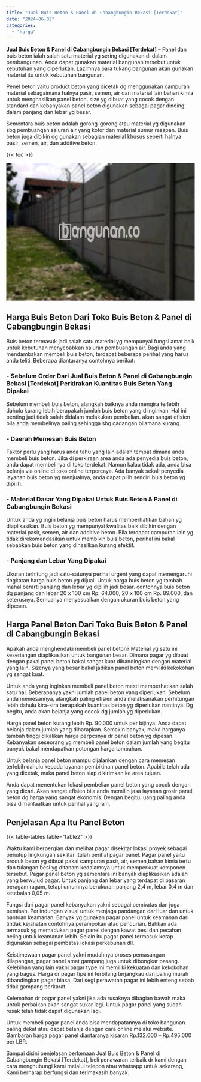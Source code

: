 ```yaml
---
title: "Jual Buis Beton & Panel di Cabangbungin Bekasi [Terdekat]"
date: "2024-06-02"
categories: 
  - "harga"
---
```


**Jual Buis Beton & Panel di Cabangbungin Bekasi \[Terdekat\]** – Panel dan buis beton ialah salah satu material yg sering digunakan di dalam pembangunan. Anda dapat gunakan material bangunan tersebut untuk kebutuhan yang diperlukan. Lazimnya para tukang bangunan akan gunakan material itu untuk kebutuhan bangunan.

Penel beton yaitu product beton yang dicetak dg menggunakan campuran material sebagaimana halnya pasir, semen, air dan material lain bahan kimia untuk menghasilkan panel beton. size yg dibuat yang cocok dengan standard dan kebanyakan panel beton digunakan sebagai pagar dinding dalam panjang dan lebar yg besar.

Sementara buis beton adalah gorong-gorong atau material yg digunakan sbg pembuangan saluran air yang kotor dan material sumur resapan. Buis beton juga dibikin dg gunakan sebagian material khusus seperti halnya pasir, semen, air, dan additive beton.

{{< toc >}}

![Jual Buis Beton & Panel di Cabangbungin Bekasi [Terdekat]](/images/jual-panel-buis-beton-murah-47.png)

## Harga Buis Beton Dari Toko Buis Beton & Panel di Cabangbungin Bekasi

Buis beton termasuk jadi salah satu material yg mempunyai fungsi amat baik untuk kebutuhan menyebabkan saluran pembuangan air. Bagi anda yang mendambakan membeli buis beton, terdapat beberapa perihal yang harus anda teliti. Beberapa diantaranya contohnya berikut:

### \- Sebelum Order Dari Jual Buis Beton & Panel di Cabangbungin Bekasi \[Terdekat\] Perkirakan Kuantitas Buis Beton Yang Dipakai

Sebelum membeli buis beton, alangkah baiknya anda mengira terlebih dahulu kurang lebih berapakah jumlah buis beton yang diinginkan. Hal ini penting jadi tidak salah didalam melakukan pembelian. akan sangat efisien bila anda membelinya paling sehingga sbg cadangan bilamana kurang.

### \- Daerah Memesan Buis Beton

Faktor perlu yang harus anda tahu yang lain adalah tempat dimana anda membeli buis beton. Jika di perkiraan area anda ada penyedia buis beton, anda dapat membelinya di toko terdekat. Namun kalau tidak ada, anda bisa belanja via online di toko online terpercaya. Ada banyak sekali penyedia layanan buis beton yg menjualnya, anda dapat pilih sendiri buis beton yg dipilih.

### \- Material Dasar Yang Dipakai Untuk Buis Beton & Panel di Cabangbungin Bekasi

Untuk anda yg ingin belanja buis beton harus memperhatikan bahan yg diaplikasikan. Buis beton yg mempunyai kwalitas baik dibikin dengan material pasir, semen, air dan additive beton. Bila terdapat campuran lain yg tidak direkomendasikan untuk membikin buis beton, perihal ini bakal sebabkan buis beton yang dihasilkan kurang efektif.

### \- Panjang dan Lebar Yang Dipakai

Ukuran terhitung jadi satu-satunya perihal urgent yang dapat memengaruhi tingkatan harga buis beton yg dijual. Untuk harga buis beton yg tambah mahal berarti panjang dan lebar yg dipilih jadi besar. contohnya buis beton dg panjang dan lebar 20 x 100 cm Rp. 64.000, 20 x 100 cm Rp. 89.000, dan seterusnya. Semuanya menyesuaikan dengan ukuran buis beton yang dipesan.

## Harga Panel Beton Dari Toko Buis Beton & Panel di Cabangbungin Bekasi

Apakah anda menghendaki membeli panel beton? Material yg satu ini keseriangan diaplikasikan untuk bangunan besar. Dimana pagar yg dibuat dengan pakai panel beton bakal sangat kuat dibandingkan dengan material yang lain. Sizenya yang besar bakal jadikan panel beton memiliki kekokohan yg sangat kuat.

Untuk anda yang inginkan membeli panel beton mesti memperhatikan salah satu hal. Beberapanya yakni jumlah panel beton yang diperlukan. Sebelum anda memesannya, alangkah paling efisien anda melaksanakan perhitungan lebih dahulu kira-kira berapakah kuantitas beton yg diperlukan nantinya. Dg begitu, anda akan belanja yang cocok dg jumlah yg diperlukan.

Harga panel beton kurang lebih Rp. 90.000 untuk per bijinya. Anda dapat belanja dalam jumlah yang diharapkan. Semakin banyak, maka harganya tambah tinggi dikalikan harga perpcsnya dr panel beton yg dipesan. Kebanyakan seseorang yg membeli panel beton dalam jumlah yang begitu banyak bakal mendapatkan potongan harga tambahan.

Untuk belanja panel beton mampu dijalankan dengan cara memesan terlebih dahulu kepada layanan pembikinan panel beton. Apabila telah ada yang dicetak, maka panel beton siap dikirimkan ke area tujuan.

Anda dapat menentukan lokasi pembelian panel beton yang cocok dengan yang dicari. Akan sangat efisien bila anda memilih jasa layanan grosir panel beton dg harga yang sangat ekonomis. Dengan begitu, uang paling anda bisa dimanfaatkan untuk perihal yang lain.

## Penjelasan Apa Itu Panel Beton

{{< table-tables table="table2" >}}

Waktu kami berpergian dan melihat pagar disekitar lokasi proyek sebagai penutup lingkungan seklitar Itulah perihal pagar panel. Pagar panel yaitu produk beton yg dibuat pakai campuran pasir, air, semen,bahan kimia tertu dan tulangan besi yg ditanam kedalamnya untuk memperkuat komponen tersebut. Pagar panel beton yg sementara ini banyak diaplikasikan adalah yang berwujud pagar. Untuk panjang dan lebar yang terdapat di pasaran beragam ragam, tetapi umumnya berukuran panjang 2,4 m, lebar 0,4 m dan ketebalan 0,05 m.

Fungsi dari pagar panel kebanyakan yakni sebagai pembatas dan juga pemisah. Perlindungan visual untuk menjaga pandangan dari luar dan untuk bantuan keamanan. Banyak yg gunakan pagar panel untuk keamanan dari tindak kejahatan contohnya perampokan atau pencurian. Bahkan ada termasuk yg memadukan pagar panel dengan kawat besi dan pecahan beling untuk keamanan lebih. Selain itu pagar panel termasuk kerap digunakan sebagai pembatas lokasi perkebunan dll.

Keistimewaan pagar panel yakni mudahnya proses pemasangan dilapangan, pagar panel amat gampang juga untuk dibongkar pasang. Kelebihan yang lain yakni pagar type ini memiliki kekuatan dan kekokohan yang bagus. Harga dr pagar tipe ini terbilang terjangkau dan paling murah dibandingkan pagar biasa. Dari segi perawatan pagar ini lebih enteng sebab tidak gampang berkarat.

Kelemahan dr pagar panel yakni jika ada rusaknya dibagian bawah maka untuk perbaikan akan sangat sukar lagi. Untuk pagar panel yang sudah rusak telah tidak dapat digunakan lagi.

Untuk membeli pagar panel anda bisa mendapatannya di toko bangunan paling dekat atau dapat belanja dengan cara online melalui website. Gambaran harga pagar panel diantaranya kisaran Rp.132.000 – Rp.495.000 per LBR.

Sampai disini penjelasan berkenaan Jual Buis Beton & Panel di Cabangbungin Bekasi \[Terdekat\], beli penawaran terbaik dr kami dengan cara menghubungi kami melalui telepon atau whatsapp untuk sekarang, Kami berharap berfungsi dan terimakasih banyak.
